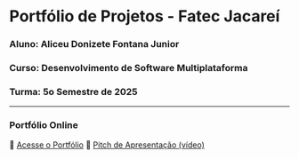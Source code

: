 # Portfólio de Projetos - Fatec Jacareí
### Aluno: Aliceu Donizete Fontana Junior
### Curso: Desenvolvimento de Software Multiplataforma
### Turma: 5o Semestre de 2025
 
---

### Portfólio Online  
🔗 [Acesse o Portfólio](https://github.com/fatec-jacarei-dsm-portfolio/ra2581392313021)
🎤 [Pitch de Apresentação (vídeo)](https://www.youtube.com/watch?v=ZW5FoNd3a7Y)
